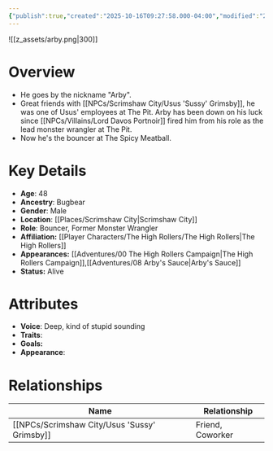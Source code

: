 ```yaml
---
{"publish":true,"created":"2025-10-16T09:27:58.000-04:00","modified":"2025-10-16T15:13:48.830-04:00","published":"2025-10-16T15:13:48.830-04:00","cssclasses":"","Age":"48","Ancestry":["Bugbear"],"Gender":"Male","Location":["[[Scrimshaw City]]"],"Role":["Bouncer, Former Monster Wrangler"],"Affiliation":["[[The High Rollers]]"],"Appearances":["[[00 The High Rollers Campaign|The High Rollers Campaign]]","[[08 Arby's Sauce|Arby's Sauce]]"],"Status":"Alive"}
---
```


![[z_assets/arby.png|300]]

# Overview
- He goes by the nickname "Arby".
- Great friends with [[NPCs/Scrimshaw City/Usus 'Sussy' Grimsby]], he was one of Usus' employees at The Pit. Arby has been down on his luck since [[NPCs/Villains/Lord Davos Portnoir]] fired him from his role as the lead monster wrangler at The Pit. 
- Now he's the bouncer at The Spicy Meatball.

# Key Details
- **Age**: 48
- **Ancestry**: Bugbear
- **Gender**: Male
- **Location**: [[Places/Scrimshaw City\|Scrimshaw City]]
- **Role**: Bouncer, Former Monster Wrangler
- **Affiliation:** [[Player Characters/The High Rollers/The High Rollers\|The High Rollers]]
- **Appearances:** [[Adventures/00 The High Rollers Campaign\|The High Rollers Campaign]],[[Adventures/08 Arby's Sauce\|Arby's Sauce]]
- **Status:** Alive

# Attributes
- **Voice**: Deep, kind of stupid sounding
- **Traits**: 
- **Goals:** 
- **Appearance**: 

# Relationships

| Name             | Relationship     |
| ---------------- | ---------------- |
| [[NPCs/Scrimshaw City/Usus 'Sussy' Grimsby]] | Friend, Coworker |
